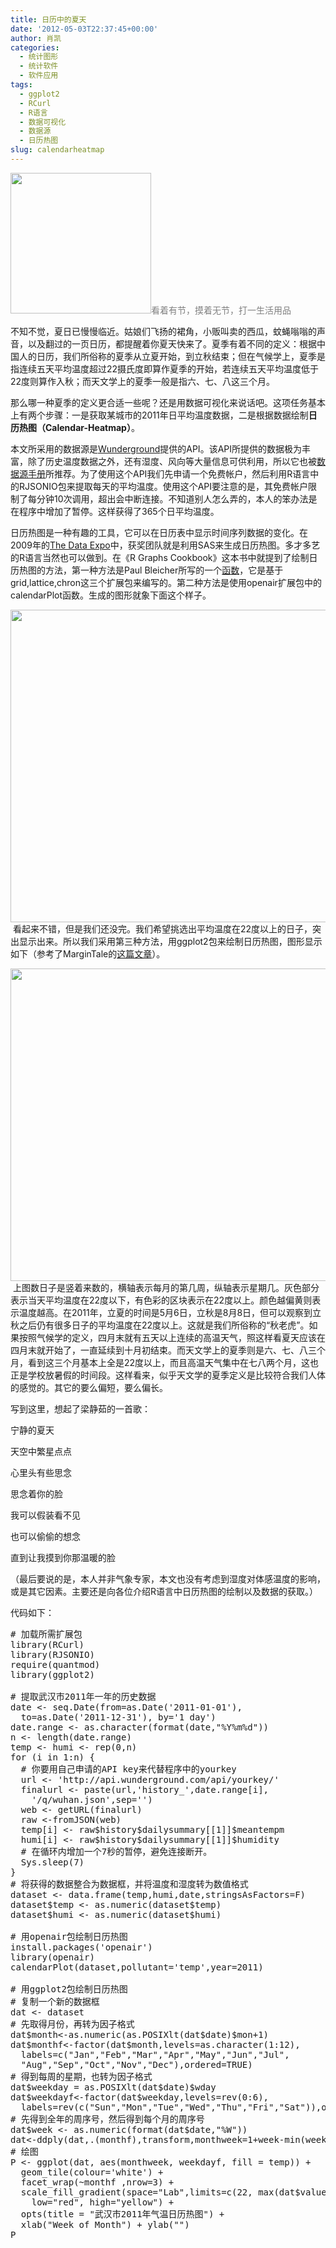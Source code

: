 ```yaml
---
title: 日历中的夏天
date: '2012-05-03T22:37:45+00:00'
author: 肖凯
categories:
  - 统计图形
  - 统计软件
  - 软件应用
tags:
  - ggplot2
  - RCurl
  - R语言
  - 数据可视化
  - 数据源
  - 日历热图
slug: calendarheatmap
---
```


<a href="http://cos.name/2012/05/calendarheatmap/summer/" rel="attachment wp-att-5558"><img class="size-full wp-image-5558 alignleft" src="http://cos.name/wp-content/uploads/2012/05/summer.jpg" alt="" width="225" height="225" srcset="http://cos.name/wp-content/uploads/2012/05/summer.jpg 225w, http://cos.name/wp-content/uploads/2012/05/summer-150x150.jpg 150w" sizes="(max-width: 225px) 100vw, 225px" /></a><span style="color: #808080">看着有节，摸着无节，打一生活用品</span>

不知不觉，夏日已慢慢临近。姑娘们飞扬的裙角，小贩叫卖的西瓜，蚊蝇嗡嗡的声音，以及翻过的一页日历，都提醒着你夏天快来了。夏季有着不同的定义：根据中国人的日历，我们所俗称的夏季从立夏开始，到立秋结束；但在气候学上，夏季是指连续五天平均温度超过22摄氏度即算作夏季的开始，若连续五天平均温度低于22度则算作入秋；而天文学上的夏季一般是指六、七、八这三个月。

那么哪一种夏季的定义更合适一些呢？还是用数据可视化来说话吧。这项任务基本上有两个步骤：一是获取某城市的2011年日平均温度数据，二是根据数据绘制**日历热图（Calendar-Heatmap）**。<!--more-->

本文所采用的数据源是[Wunderground](http://www.wunderground.com/weather/api/d/documentation.html)提供的API。该API所提供的数据极为丰富，除了历史温度数据之外，还有湿度、风向等大量信息可供利用，所以它也被[数据源手册](http://xccds1977.blogspot.com/2012/04/30.html)所推荐。为了使用这个API我们先申请一个免费帐户，然后利用R语言中的RJSONIO包来提取每天的平均温度。使用这个API要注意的是，其免费帐户限制了每分钟10次调用，超出会中断连接。不知道别人怎么弄的，本人的笨办法是在程序中增加了暂停。这样获得了365个日平均温度。

日历热图是一种有趣的工具，它可以在日历表中显示时间序列数据的变化。在2009年的[The Data Expo](http://blog.revolutionanalytics.com/2009/09/analysis-of-airline-performance.html)中，获奖团队就是利用SAS来生成日历热图。多才多艺的R语言当然也可以做到。在《R Graphs Cookbook》这本书中就提到了绘制日历热图的方法，第一种方法是Paul Bleicher所写的一个[函数](http://blog.revolution-computing.com/downloads/calendarHeat.R)，它是基于grid,lattice,chron这三个扩展包来编写的。第二种方法是使用openair扩展包中的calendarPlot函数。生成的图形就象下面这个样子。
  
<a href="http://cos.name/2012/05/calendarheatmap/calendarheadmap1/" rel="attachment wp-att-5559"><img class="aligncenter size-full wp-image-5559" src="http://cos.name/wp-content/uploads/2012/05/calendarheadmap1.jpeg" alt="" width="600" height="500" srcset="http://cos.name/wp-content/uploads/2012/05/calendarheadmap1.jpeg 600w, http://cos.name/wp-content/uploads/2012/05/calendarheadmap1-300x250.jpg 300w, http://cos.name/wp-content/uploads/2012/05/calendarheadmap1-500x416.jpg 500w, http://cos.name/wp-content/uploads/2012/05/calendarheadmap1-360x300.jpg 360w" sizes="(max-width: 600px) 100vw, 600px" /></a> 看起来不错，但是我们还没完。我们希望挑选出平均温度在22度以上的日子，突出显示出来。所以我们采用第三种方法，用ggplot2包来绘制日历热图，图形显示如下（参考了MarginTale的[这篇文章](http://margintale.blogspot.com/2012/04/ggplot2-time-series-heatmaps.html)）。
  
<a href="http://cos.name/2012/05/calendarheatmap/calendarheadmap2/" rel="attachment wp-att-5560"><img class="aligncenter size-full wp-image-5560" src="http://cos.name/wp-content/uploads/2012/05/calendarheadmap2.jpeg" alt="" width="600" height="500" srcset="http://cos.name/wp-content/uploads/2012/05/calendarheadmap2.jpeg 600w, http://cos.name/wp-content/uploads/2012/05/calendarheadmap2-300x250.jpg 300w, http://cos.name/wp-content/uploads/2012/05/calendarheadmap2-500x416.jpg 500w, http://cos.name/wp-content/uploads/2012/05/calendarheadmap2-360x300.jpg 360w" sizes="(max-width: 600px) 100vw, 600px" /></a> 上图数日子是竖着来数的，横轴表示每月的第几周，纵轴表示星期几。灰色部分表示当天平均温度在22度以下，有色彩的区块表示在22度以上。颜色越偏黄则表示温度越高。在2011年，立夏的时间是5月6日，立秋是8月8日，但可以观察到立秋之后仍有很多日子的平均温度在22度以上。这就是我们所俗称的“秋老虎”。如果按照气候学的定义，四月末就有五天以上连续的高温天气，照这样看夏天应该在四月末就开始了，一直延续到十月初结束。而天文学上的夏季则是六、七、八三个月，看到这三个月基本上全是22度以上，而且高温天气集中在七八两个月，这也正是学校放暑假的时间段。这样看来，似乎天文学的夏季定义是比较符合我们人体的感觉的。其它的要么偏短，要么偏长。

写到这里，想起了梁静茹的一首歌：

宁静的夏天
  
天空中繁星点点
  
心里头有些思念
  
思念着你的脸
  
我可以假装看不见
  
也可以偷偷的想念
  
直到让我摸到你那温暖的脸

（最后要说的是，本人并非气象专家，本文也没有考虑到湿度对体感温度的影响，或是其它因素。主要还是向各位介绍R语言中日历热图的绘制以及数据的获取。）
  
代码如下：

<pre># 加载所需扩展包
library(RCurl)
library(RJSONIO)
require(quantmod)
library(ggplot2)

# 提取武汉市2011年一年的历史数据
date &lt;- seq.Date(from=as.Date('2011-01-01'),
  to=as.Date('2011-12-31'), by='1 day')
date.range &lt;- as.character(format(date,"%Y%m%d"))
n &lt;- length(date.range)
temp &lt;- humi &lt;- rep(0,n)
for (i in 1:n) {
  # 你要用自己申请的API key来代替程序中的yourkey
  url &lt;- 'http://api.wunderground.com/api/yourkey/'
  finalurl &lt;- paste(url,'history_',date.range[i],
    '/q/wuhan.json',sep='')
  web &lt;- getURL(finalurl)
  raw &lt;-fromJSON(web)
  temp[i] &lt;- raw$history$dailysummary[[1]]$meantempm
  humi[i] &lt;- raw$history$dailysummary[[1]]$humidity
  # 在循环内增加一个7秒的暂停，避免连接断开。
  Sys.sleep(7)
}
# 将获得的数据整合为数据框，并将温度和湿度转为数值格式
dataset &lt;- data.frame(temp,humi,date,stringsAsFactors=F)
dataset$temp &lt;- as.numeric(dataset$temp)
dataset$humi &lt;- as.numeric(dataset$humi)

# 用openair包绘制日历热图
install.packages('openair')
library(openair)
calendarPlot(dataset,pollutant='temp',year=2011)

# 用ggplot2包绘制日历热图
# 复制一个新的数据框
dat &lt;- dataset
# 先取得月份，再转为因子格式
dat$month&lt;-as.numeric(as.POSIXlt(dat$date)$mon+1)
dat$monthf&lt;-factor(dat$month,levels=as.character(1:12),
  labels=c("Jan","Feb","Mar","Apr","May","Jun","Jul",
  "Aug","Sep","Oct","Nov","Dec"),ordered=TRUE)
# 得到每周的星期，也转为因子格式
dat$weekday = as.POSIXlt(dat$date)$wday
dat$weekdayf&lt;-factor(dat$weekday,levels=rev(0:6),
  labels=rev(c("Sun","Mon","Tue","Wed","Thu","Fri","Sat")),ordered=TRUE)
# 先得到全年的周序号，然后得到每个月的周序号
dat$week &lt;- as.numeric(format(dat$date,"%W"))
dat&lt;-ddply(dat,.(monthf),transform,monthweek=1+week-min(week))
# 绘图
P &lt;- ggplot(dat, aes(monthweek, weekdayf, fill = temp)) +
  geom_tile(colour='white') +
  facet_wrap(~monthf ,nrow=3) +
  scale_fill_gradient(space="Lab",limits=c(22, max(dat$value)),
    low="red", high="yellow") +
  opts(title = "武汉市2011年气温日历热图") +
  xlab("Week of Month") + ylab("")
P</pre>
